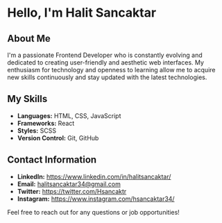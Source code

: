 # Hello, I'm Halit Sancaktar

## About Me
I'm a passionate Frontend Developer who is constantly evolving and dedicated to creating user-friendly and aesthetic web interfaces. 
My enthusiasm for technology and openness to learning allow me to acquire new skills continuously and stay updated with the latest technologies.

## My Skills
- **Languages:** HTML, CSS, JavaScript
- **Frameworks:** React
- **Styles:** SCSS
- **Version Control:** Git, GitHub

## Contact Information
- **LinkedIn:** https://www.linkedin.com/in/halitsancaktar/
- **Email:** halitsancaktar34@gmail.com
- **Twitter:** https://twitter.com/Hsancaktr
- **Instagram:** https://www.instagram.com/hsancaktar34/

Feel free to reach out for any questions or job opportunities!
